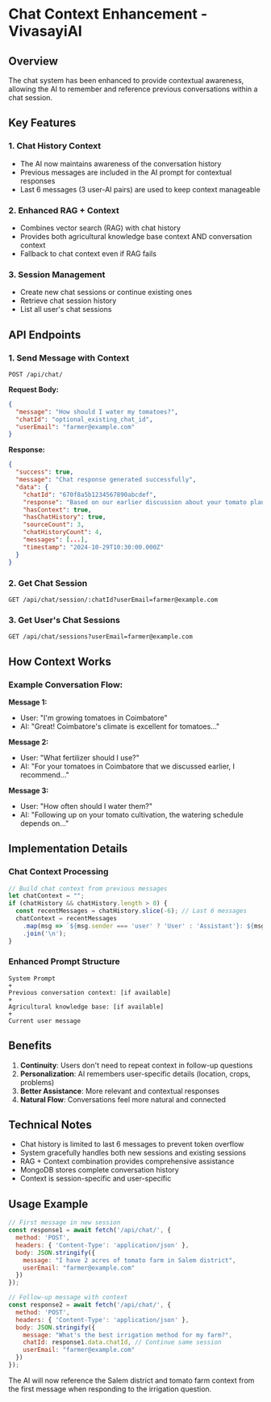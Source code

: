 # Chat Context Enhancement - VivasayiAI

## Overview
The chat system has been enhanced to provide contextual awareness, allowing the AI to remember and reference previous conversations within a chat session.

## Key Features

### 1. **Chat History Context**
- The AI now maintains awareness of the conversation history
- Previous messages are included in the AI prompt for contextual responses
- Last 6 messages (3 user-AI pairs) are used to keep context manageable

### 2. **Enhanced RAG + Context**
- Combines vector search (RAG) with chat history
- Provides both agricultural knowledge base context AND conversation context
- Fallback to chat context even if RAG fails

### 3. **Session Management**
- Create new chat sessions or continue existing ones
- Retrieve chat session history
- List all user's chat sessions

## API Endpoints

### 1. Send Message with Context
```
POST /api/chat/
```

**Request Body:**
```json
{
  "message": "How should I water my tomatoes?",
  "chatId": "optional_existing_chat_id",
  "userEmail": "farmer@example.com"
}
```

**Response:**
```json
{
  "success": true,
  "message": "Chat response generated successfully",
  "data": {
    "chatId": "670f8a5b1234567890abcdef",
    "response": "Based on our earlier discussion about your tomato plants...",
    "hasContext": true,
    "hasChatHistory": true,
    "sourceCount": 3,
    "chatHistoryCount": 4,
    "messages": [...],
    "timestamp": "2024-10-29T10:30:00.000Z"
  }
}
```

### 2. Get Chat Session
```
GET /api/chat/session/:chatId?userEmail=farmer@example.com
```

### 3. Get User's Chat Sessions
```
GET /api/chat/sessions?userEmail=farmer@example.com
```

## How Context Works

### Example Conversation Flow:

**Message 1:**
- User: "I'm growing tomatoes in Coimbatore"
- AI: "Great! Coimbatore's climate is excellent for tomatoes..."

**Message 2:**
- User: "What fertilizer should I use?"
- AI: "For your tomatoes in Coimbatore that we discussed earlier, I recommend..."

**Message 3:**
- User: "How often should I water them?"
- AI: "Following up on your tomato cultivation, the watering schedule depends on..."

## Implementation Details

### Chat Context Processing
```javascript
// Build chat context from previous messages
let chatContext = "";
if (chatHistory && chatHistory.length > 0) {
  const recentMessages = chatHistory.slice(-6); // Last 6 messages
  chatContext = recentMessages
    .map(msg => `${msg.sender === 'user' ? 'User' : 'Assistant'}: ${msg.text}`)
    .join('\n');
}
```

### Enhanced Prompt Structure
```
System Prompt
+
Previous conversation context: [if available]
+
Agricultural knowledge base: [if available]
+
Current user message
```

## Benefits

1. **Continuity**: Users don't need to repeat context in follow-up questions
2. **Personalization**: AI remembers user-specific details (location, crops, problems)
3. **Better Assistance**: More relevant and contextual responses
4. **Natural Flow**: Conversations feel more natural and connected

## Technical Notes

- Chat history is limited to last 6 messages to prevent token overflow
- System gracefully handles both new sessions and existing sessions
- RAG + Context combination provides comprehensive assistance
- MongoDB stores complete conversation history
- Context is session-specific and user-specific

## Usage Example

```javascript
// First message in new session
const response1 = await fetch('/api/chat/', {
  method: 'POST',
  headers: { 'Content-Type': 'application/json' },
  body: JSON.stringify({
    message: "I have 2 acres of tomato farm in Salem district",
    userEmail: "farmer@example.com"
  })
});

// Follow-up message with context
const response2 = await fetch('/api/chat/', {
  method: 'POST',
  headers: { 'Content-Type': 'application/json' },
  body: JSON.stringify({
    message: "What's the best irrigation method for my farm?",
    chatId: response1.data.chatId, // Continue same session
    userEmail: "farmer@example.com"
  })
});
```

The AI will now reference the Salem district and tomato farm context from the first message when responding to the irrigation question.